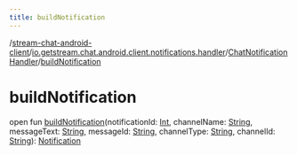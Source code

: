 ```yaml
---
title: buildNotification
---
```

/[stream-chat-android-client](../../index.md)/[io.getstream.chat.android.client.notifications.handler](../index.md)/[ChatNotificationHandler](index.md)/[buildNotification](buildNotification.md)  
  
  
  
# buildNotification  
open fun [buildNotification](buildNotification.md)(notificationId: [Int](https://kotlinlang.org/api/latest/jvm/stdlib/kotlin/-int/index.html), channelName: [String](https://kotlinlang.org/api/latest/jvm/stdlib/kotlin/-string/index.html), messageText: [String](https://kotlinlang.org/api/latest/jvm/stdlib/kotlin/-string/index.html), messageId: [String](https://kotlinlang.org/api/latest/jvm/stdlib/kotlin/-string/index.html), channelType: [String](https://kotlinlang.org/api/latest/jvm/stdlib/kotlin/-string/index.html), channelId: [String](https://kotlinlang.org/api/latest/jvm/stdlib/kotlin/-string/index.html)): [Notification](https://developer.android.com/reference/kotlin/android/app/Notification.html)

